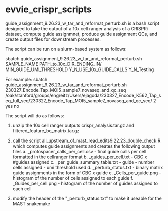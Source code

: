 # evvie_crispr_scripts

guide_assignment_9.26.23_w_tar_and_reformat_perturb.sh is a bash script designed to take the output of a 10x cell ranger analysis of a CRISPRi dataset, compute guide assignmnet, produce guide assignment QCs, and create output files for downstream processes. 

The script can be run on a slurm-based system as follows:

sbatch guide_assignment_9.26.23_w_tar_and_reformat_perturb.sh SAMPLE_NAME PATH_to_10x_DIR_ENDING_IN/ MIN_GUIDE_UMI_THRESHOLD Y_N_USE_10x_GUIDE_CALLS Y_N_Testing

For example:
sbatch guide_assignment_9.26.23_w_tar_and_reformat_perturb.sh 230327_Encode_Tap_MOI5_sample7_novaseq_and_qc_seq /oak/stanford/groups/engreitz/Users/ejagoda/230327_Encode_K562_Tap_seq_full_seq/230327_Encode_Tap_MOI5_sample7_novaseq_and_qc_seq/ 2 yes no

The script will do as follows:

1. unzip the 10x cell ranger outputs crispr_analysis.tar.gz and filtered_feature_bc_matrix.tar.gz
2. call the script all_upstream_of_mast_read_edits9.22.23_double_check.R which computes guide assignments and creates the following output files
   a. _protospacer_calls_per_cell.csv - final guide calls per cell formatted in the cellranger format
   b. _guides_per_cell.txt - CBC x #guides assigned 
   c. _per_guide_summary_table.txt - guide - number cells assigned - umi threshold used
   d. _perturb_status.txt - binary matrix guide assignments in the form of CBC x guide
   e. _Cells_per_guide.png - histogram of the number of cells assigned to each guide
   f. _Guides_per_cell.png - histogram of the number of guides assigned to each cell
      
4. modify the header of the "_perturb_status.txt" to make it useable for the MAST snakemake
